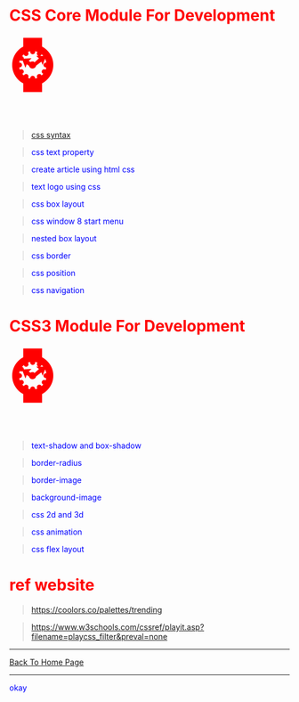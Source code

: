 

# CSS Core Module For Development <span style='font-size:100px;'>&#8986;</span>

> <a href="https://punitkatiyar.github.io/css/start-css.html">css syntax</a>

> css text property

> create article using html css

> text logo using css

> css box layout

> css window 8 start menu

> nested box layout

> css border

> css position

> css navigation

# CSS3 Module For Development <span style='font-size:100px;'>&#8986;</span>

> text-shadow and box-shadow

> border-radius

> border-image

> background-image

> css 2d and 3d

> css animation

> css flex layout

# ref website

>https://coolors.co/palettes/trending

>https://www.w3schools.com/cssref/playit.asp?filename=playcss_filter&preval=none


<hr>
<a href="https://punitkatiyar.github.io/">Back To Home Page</a>
<hr>

<style
  type="text/css">
h1 {color:red;}

p {color:blue;}
</style>
<p>okay</p>

